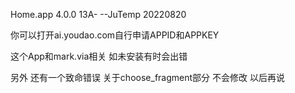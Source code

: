Home.app 4.0.0 13A-
  --JuTemp 20220820

你可以打开ai.youdao.com自行申请APPID和APPKEY

这个App和mark.via相关 如未安装有时会出错

另外 还有一个致命错误 关于choose_fragment部分
不会修改 以后再说

